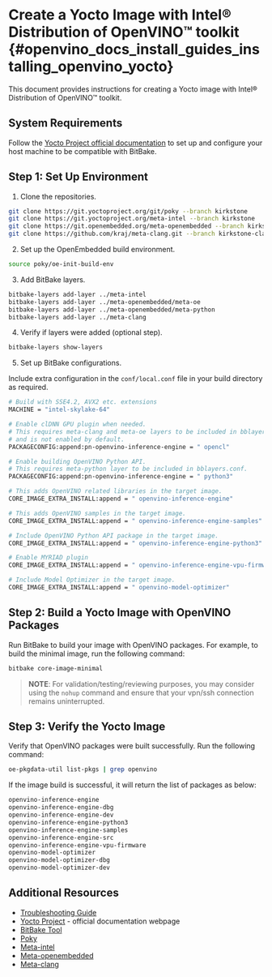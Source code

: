 # Create a Yocto Image with Intel® Distribution of OpenVINO™ toolkit {#openvino_docs_install_guides_installing_openvino_yocto}

This document provides instructions for creating a Yocto image with Intel® Distribution of OpenVINO™ toolkit.

## System Requirements

Follow the [Yocto Project official documentation](https://docs.yoctoproject.org/brief-yoctoprojectqs/index.html#compatible-linux-distribution) to set up and configure your host machine to be compatible with BitBake.

## Step 1: Set Up Environment

1. Clone the repositories.

```sh
git clone https://git.yoctoproject.org/git/poky --branch kirkstone
git clone https://git.yoctoproject.org/meta-intel --branch kirkstone
git clone https://git.openembedded.org/meta-openembedded --branch kirkstone
git clone https://github.com/kraj/meta-clang.git --branch kirkstone-clang12
```

2. Set up the OpenEmbedded build environment.

```sh
source poky/oe-init-build-env
```

3. Add BitBake layers.

```sh
bitbake-layers add-layer ../meta-intel
bitbake-layers add-layer ../meta-openembedded/meta-oe
bitbake-layers add-layer ../meta-openembedded/meta-python
bitbake-layers add-layer ../meta-clang
```

4. Verify if layers were added (optional step).

```sh
bitbake-layers show-layers
```

5. Set up BitBake configurations.

Include extra configuration in the `conf/local.conf` file in your build directory as required.

```sh
# Build with SSE4.2, AVX2 etc. extensions
MACHINE = "intel-skylake-64"

# Enable clDNN GPU plugin when needed.
# This requires meta-clang and meta-oe layers to be included in bblayers.conf
# and is not enabled by default.
PACKAGECONFIG:append:pn-openvino-inference-engine = " opencl"

# Enable building OpenVINO Python API.
# This requires meta-python layer to be included in bblayers.conf.
PACKAGECONFIG:append:pn-openvino-inference-engine = " python3"

# This adds OpenVINO related libraries in the target image.
CORE_IMAGE_EXTRA_INSTALL:append = " openvino-inference-engine"

# This adds OpenVINO samples in the target image.
CORE_IMAGE_EXTRA_INSTALL:append = " openvino-inference-engine-samples"

# Include OpenVINO Python API package in the target image.
CORE_IMAGE_EXTRA_INSTALL:append = " openvino-inference-engine-python3"

# Enable MYRIAD plugin
CORE_IMAGE_EXTRA_INSTALL:append = " openvino-inference-engine-vpu-firmware"

# Include Model Optimizer in the target image.
CORE_IMAGE_EXTRA_INSTALL:append = " openvino-model-optimizer"
```

## Step 2: Build a Yocto Image with OpenVINO Packages

Run BitBake to build your image with OpenVINO packages. For example, to build the minimal image, run the following command:

```sh
bitbake core-image-minimal
```

> **NOTE**: For validation/testing/reviewing purposes, you may consider using the `nohup` command and ensure that your vpn/ssh connection remains uninterrupted.

## Step 3: Verify the Yocto Image

Verify that OpenVINO packages were built successfully.
Run the following command:
```sh
oe-pkgdata-util list-pkgs | grep openvino
```

If the image build is successful, it will return the list of packages as below:
```sh
openvino-inference-engine
openvino-inference-engine-dbg
openvino-inference-engine-dev
openvino-inference-engine-python3
openvino-inference-engine-samples
openvino-inference-engine-src
openvino-inference-engine-vpu-firmware
openvino-model-optimizer
openvino-model-optimizer-dbg
openvino-model-optimizer-dev
```

## Additional Resources

- [Troubleshooting Guide](openvino_docs_get_started_guide_troubleshooting_issues.html#yocto-install-issues)
- [Yocto Project](https://docs.yoctoproject.org/) - official documentation webpage
- [BitBake Tool](https://docs.yoctoproject.org/bitbake/)
- [Poky](https://git.yoctoproject.org/poky)
- [Meta-intel](https://git.yoctoproject.org/meta-intel/tree/README)
- [Meta-openembedded](http://cgit.openembedded.org/meta-openembedded/tree/README)
- [Meta-clang](https://github.com/kraj/meta-clang/tree/master/#readme)